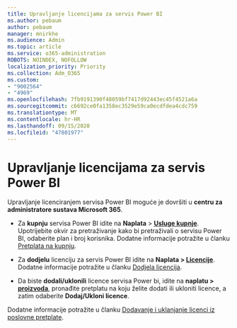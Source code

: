 ```yaml
---
title: Upravljanje licencijama za servis Power BI
ms.author: pebaum
author: pebaum
manager: mnirkhe
ms.audience: Admin
ms.topic: article
ms.service: o365-administration
ROBOTS: NOINDEX, NOFOLLOW
localization_priority: Priority
ms.collection: Adm_O365
ms.custom:
- "9002564"
- "4969"
ms.openlocfilehash: 7fb9191390f48059bf7417d92443ec45f4521a6a
ms.sourcegitcommit: c6692ce0fa1358ec3529e59ca0ecdfdea4cdc759
ms.translationtype: MT
ms.contentlocale: hr-HR
ms.lasthandoff: 09/15/2020
ms.locfileid: "47801977"
---
```

# <a name="power-bi-license-management"></a>Upravljanje licencijama za servis Power BI

Upravljanje licenciranjem servisa Power BI moguće je dovršiti u **centru za administratore sustava Microsoft 365**.

- Za **kupnju** servisa Power BI idite na **Naplata** \> **[Usluge kupnje](https://go.microsoft.com/fwlink/p/?linkid=868433)**. Upotrijebite okvir za pretraživanje kako bi pretraživali o servisu Power BI, odaberite plan i broj korisnika. Dodatne informacije potražite u članku [Pretplata na kupnju](https://docs.microsoft.com/microsoft-365/commerce/subscriptions/upgrade-to-different-plan). 

- Za **dodjelu** licenciju za servis Power BI idite na **Naplata > [Licencije](https://go.microsoft.com/fwlink/p/?linkid=842264)**. Dodatne informacije potražite u članku [Dodjela licencija](https://docs.microsoft.com/microsoft-365/admin/manage/assign-licenses-to-users).

- Da biste **dodali/uklonili** licence servisa Power bi, idite na **naplatu > [proizvoda](https://go.microsoft.com/fwlink/p/?linkid=842054)**, pronađite pretplatu na koju želite dodati ili ukloniti licence, a zatim odaberite **Dodaj/Ukloni licence**.

Dodatne informacije potražite u članku [Dodavanje i uklanjanje licenci iz poslovne pretplate](https://docs.microsoft.com/microsoft-365/commerce/licenses/buy-licenses#add-or-remove-licenses-for-your-business-subscription).